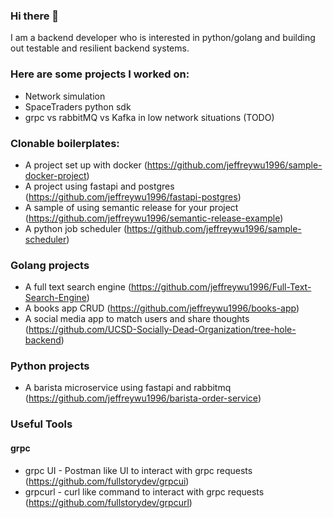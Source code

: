 ### Hi there 👋

I am a backend developer who is interested in python/golang and building out testable and resilient backend systems.

### Here are some projects I worked on:
- Network simulation
- SpaceTraders python sdk
- grpc vs rabbitMQ vs Kafka in low network situations (TODO)

### Clonable boilerplates:
- A project set up with docker (https://github.com/jeffreywu1996/sample-docker-project)
- A project using fastapi and postgres (https://github.com/jeffreywu1996/fastapi-postgres)
- A sample of using semantic release for your project (https://github.com/jeffreywu1996/semantic-release-example)
- A python job scheduler (https://github.com/jeffreywu1996/sample-scheduler)

### Golang projects
- A full text search engine (https://github.com/jeffreywu1996/Full-Text-Search-Engine)
- A books app CRUD (https://github.com/jeffreywu1996/books-app)
- A social media app to match users and share thoughts (https://github.com/UCSD-Socially-Dead-Organization/tree-hole-backend)

### Python projects
- A barista microservice using fastapi and rabbitmq (https://github.com/jeffreywu1996/barista-order-service)

### Useful Tools
#### grpc
- grpc UI - Postman like UI to interact with grpc requests (https://github.com/fullstorydev/grpcui)
- grpcurl - curl like command to interact with grpc requests (https://github.com/fullstorydev/grpcurl)


<!--
**jeffreywu1996/jeffreywu1996** is a ✨ _special_ ✨ repository because its `README.md` (this file) appears on your GitHub profile.

Here are some ideas to get you started:

- 🔭 I’m currently working on ...
- 🌱 I’m currently learning ...
- 👯 I’m looking to collaborate on ...
- 🤔 I’m looking for help with ...
- 💬 Ask me about ...
- 📫 How to reach me: ...
- 😄 Pronouns: ...
- ⚡ Fun fact: ...
-->
